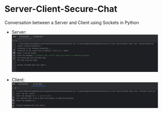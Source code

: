 # Server-Client-Secure-Chat
Conversation between a Server and Client using Sockets in Python


- Server:
![Alt text](./server.png)

- Client:
![Alt text](./client.png)
